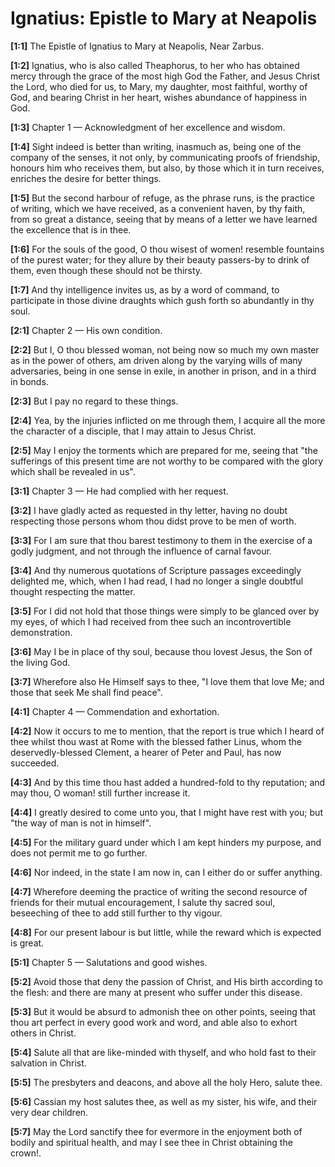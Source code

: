 # Ignatius: Epistle to Mary at Neapolis

**[1:1]** The Epistle of Ignatius to Mary at Neapolis, Near Zarbus.

**[1:2]** Ignatius, who is also called Theaphorus, to her who has obtained mercy through the grace of the most high God the Father, and Jesus Christ the Lord, who died for us, to Mary, my daughter, most faithful, worthy of God, and bearing Christ in her heart, wishes abundance of happiness in God.

**[1:3]** Chapter 1 — Acknowledgment of her excellence and wisdom.

**[1:4]** Sight indeed is better than writing, inasmuch as, being one of the company of the senses, it not only, by communicating proofs of friendship, honours him who receives them, but also, by those which it in turn receives, enriches the desire for better things.

**[1:5]** But the second harbour of refuge, as the phrase runs, is the practice of writing, which we have received, as a convenient haven, by thy faith, from so great a distance, seeing that by means of a letter we have learned the excellence that is in thee.

**[1:6]** For the souls of the good, O thou wisest of women! resemble fountains of the purest water; for they allure by their beauty passers-by to drink of them, even though these should not be thirsty.

**[1:7]** And thy intelligence invites us, as by a word of command, to participate in those divine draughts which gush forth so abundantly in thy soul.

**[2:1]** Chapter 2 — His own condition.

**[2:2]** But I, O thou blessed woman, not being now so much my own master as in the power of others, am driven along by the varying wills of many adversaries, being in one sense in exile, in another in prison, and in a third in bonds.

**[2:3]** But I pay no regard to these things.

**[2:4]** Yea, by the injuries inflicted on me through them, I acquire all the more the character of a disciple, that I may attain to Jesus Christ.

**[2:5]** May I enjoy the torments which are prepared for me, seeing that "the sufferings of this present time are not worthy to be compared with the glory which shall be revealed in us".

**[3:1]** Chapter 3 — He had complied with her request.

**[3:2]** I have gladly acted as requested in thy letter, having no doubt respecting those persons whom thou didst prove to be men of worth.

**[3:3]** For I am sure that thou barest testimony to them in the exercise of a godly judgment, and not through the influence of carnal favour.

**[3:4]** And thy numerous quotations of Scripture passages exceedingly delighted me, which, when I had read, I had no longer a single doubtful thought respecting the matter.

**[3:5]** For I did not hold that those things were simply to be glanced over by my eyes, of which I had received from thee such an incontrovertible demonstration.

**[3:6]** May I be in place of thy soul, because thou lovest Jesus, the Son of the living God.

**[3:7]** Wherefore also He Himself says to thee, "I love them that love Me; and those that seek Me shall find peace".

**[4:1]** Chapter 4 — Commendation and exhortation.

**[4:2]** Now it occurs to me to mention, that the report is true which I heard of thee whilst thou wast at Rome with the blessed father Linus, whom the deservedly-blessed Clement, a hearer of Peter and Paul, has now succeeded.

**[4:3]** And by this time thou hast added a hundred-fold to thy reputation; and may thou, O woman! still further increase it.

**[4:4]** I greatly desired to come unto you, that I might have rest with you; but "the way of man is not in himself".

**[4:5]** For the military guard under which I am kept hinders my purpose, and does not permit me to go further.

**[4:6]** Nor indeed, in the state I am now in, can I either do or suffer anything.

**[4:7]** Wherefore deeming the practice of writing the second resource of friends for their mutual encouragement, I salute thy sacred soul, beseeching of thee to add still further to thy vigour.

**[4:8]** For our present labour is but little, while the reward which is expected is great.

**[5:1]** Chapter 5 — Salutations and good wishes.

**[5:2]** Avoid those that deny the passion of Christ, and His birth according to the flesh: and there are many at present who suffer under this disease.

**[5:3]** But it would be absurd to admonish thee on other points, seeing that thou art perfect in every good work and word, and able also to exhort others in Christ.

**[5:4]** Salute all that are like-minded with thyself, and who hold fast to their salvation in Christ.

**[5:5]** The presbyters and deacons, and above all the holy Hero, salute thee.

**[5:6]** Cassian my host salutes thee, as well as my sister, his wife, and their very dear children.

**[5:7]** May the Lord sanctify thee for evermore in the enjoyment both of bodily and spiritual health, and may I see thee in Christ obtaining the crown!.

